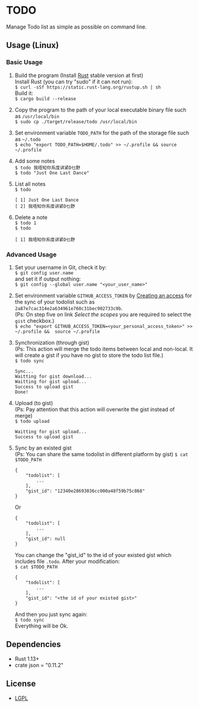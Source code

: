 # TODO #
Manage Todo list as simple as possible on command line.

## Usage (Linux) ##
### Basic Usage ###
1. Build the program (Install [Rust](https://www.rust-lang.org/) stable version at first)  
    Install Rust (you can try "sudo" if it can not run):  
    `$ curl -sSf https://static.rust-lang.org/rustup.sh | sh`  
    Build it:  
    `$ cargo build --release`  

2. Copy the program to the path of your local executable binary file such as `/usr/local/bin`   
    `$ sudo cp ./target/release/todo /usr/local/bin`  

3. Set environment variable `TODO_PATH` for the path of the storage file such as `~/.todo`  
    `$ echo "export TODO_PATH=$HOME/.todo" >> ~/.profile && source ~/.profile`  

4. Add some notes  
    `$ todo 我唔知你系度讲紧D乜野`  
    `$ todo "Just One Last Dance"` 

5. List all notes  
    `$ todo`  
    ``` Output
    [ 1] Just One Last Dance 
    [ 2] 我唔知你系度讲紧D乜野 
    ```

6. Delete a note  
    `$ todo 1`  
    `$ todo`    
    ``` Output
    [ 1] 我唔知你系度讲紧D乜野 
    ```

### Advanced Usage ###
1. Set your username in Git, check it by:  
    `$ git config user.name`  
   and set it if output nothing:  
    `$ git config --global user.name "<your_user_name>"`

2. Set environment variable `GITHUB_ACCESS_TOKEN` by [Creating an access][1] for the sync 
   of your todolist such as `2a87e7cac314e2a634961e760c31bec902733c9b`.  
   (Ps: On step five on link _Select the scopes_ you are required to select the `gist` 
    checkbox.)  
    `$ echo "export GITHUB_ACCESS_TOKEN=<your_personal_access_token>" >> ~/.profile && 
     source ~/.profile`

3. Synchronization (through gist)  
   (Ps: This action will merge the todo items between local and non-local. It will create a gist 
 if you have no gist to store the todo list file.)  
    `$ todo sync`  
    ``` Output
    Sync...
    Waitting for gist download...
    Waitting for gist upload...
    Success to upload gist
    Done!
    ```
  [1]: https://help.github.com/articles/creating-an-access-token-for-command-line-use/

4. Upload (to gist)  
   (Ps: Pay attention that this action will overwrite the gist instead of merge)  
    `$ todo upload`  
    ``` Output
    Waitting for gist upload...
    Success to upload gist
    ```

5. Sync by an existed gist  
   (Ps: You can share the same todolist in different platform by gist)
    `$ cat $TODO_PATH`  
    ``` Output
    {
        "todolist": [
            ...
        ],
        "gist_id": "12340e28693036cc000a48f59b75c868"
    }
    ```  
   Or  
    ``` Output
    {
        "todolist": [
            ...
        ],
        "gist_id": null
    }
    ```
   You can change the "gist_id" to the id of your existed gist which includes file 
   `.todo`. After your modification:  
    `$ cat $TODO_PATH`  
    ``` Output
    {
        "todolist": [
            ...
        ],
        "gist_id": "<the id of your existed gist>"
    }
    ```
   And then you just sync again:  
    `$ todo sync`  
   Everything will be Ok.  


## Dependencies ##
* Rust 1.13+
* crate json = "0.11.2"


## License ##
* [LGPL](LICENSE)